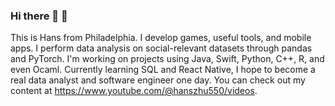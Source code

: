 ### Hi there 👋 🌱

<!--
**hanshengzhu0001/hanshengzhu0001** is a ✨ _special_ ✨ repository because its `README.md` (this file) appears on your GitHub profile.

Here are some ideas to get you started:

- 🔭 I’m currently working on ...
- 🌱 I’m currently learning ...
- 👯 I’m looking to collaborate on ...
- 🤔 I’m looking for help with ...
- 💬 Ask me about ...
- 📫 How to reach me: ...
- 😄 Pronouns: ...
- ⚡ Fun fact: ...
-->

This is Hans from Philadelphia. I develop games, useful tools, and mobile apps. I perform data analysis on social-relevant datasets through pandas and PyTorch. I'm working on projects using Java, Swift, Python, C++, R, and even Ocaml. Currently learning SQL and React Native, I hope to become a real data analyst and software engineer one day. You can check out my content at https://www.youtube.com/@hanszhu550/videos.
